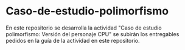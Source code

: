 # Caso-de-estudio-polimorfismo
En este repositorio se desarrolla la actividad "Caso de estudio polimorfismo: Versión del personaje CPU" se subirán los entregables pedidos en la guía de la actividad en este repositorio.
